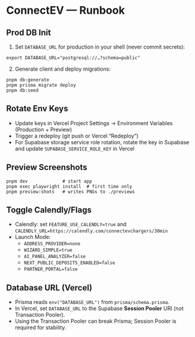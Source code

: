 # ConnectEV — Runbook

## Prod DB Init
1) Set `DATABASE_URL` for production in your shell (never commit secrets):
```
export DATABASE_URL="postgresql://…?schema=public"
```
2) Generate client and deploy migrations:
```
pnpm db:generate
pnpm prisma migrate deploy
pnpm db:seed
```

## Rotate Env Keys
- Update keys in Vercel Project Settings → Environment Variables (Production + Preview)
- Trigger a redeploy (git push or Vercel “Redeploy”)
- For Supabase storage service role rotation, rotate the key in Supabase and update `SUPABASE_SERVICE_ROLE_KEY` in Vercel

## Preview Screenshots
```
pnpm dev             # start app
pnpm exec playwright install  # first time only
pnpm preview:shots   # writes PNGs to ./previews
```

## Toggle Calendly/Flags
- Calendly: set `FEATURE_USE_CALENDLY=true` and `CALENDLY_URL=https://calendly.com/connectevchargers/30min`
- Launch Mode:
  - `ADDRESS_PROVIDER=none`
  - `WIZARD_SIMPLE=true`
  - `AI_PANEL_ANALYZER=false`
  - `NEXT_PUBLIC_DEPOSITS_ENABLED=false`
  - `PARTNER_PORTAL=false`
## Database URL (Vercel)
- Prisma reads `env("DATABASE_URL")` from `prisma/schema.prisma`.
- In Vercel, set `DATABASE_URL` to the Supabase **Session Pooler** URI (not Transaction Pooler).
- Using the Transaction Pooler can break Prisma; Session Pooler is required for stability.
